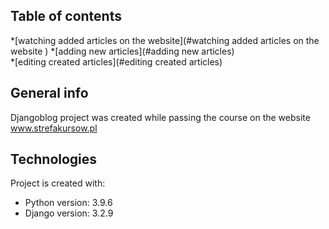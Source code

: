 ## Table of contents

*[watching added articles on the website](#watching added articles on the website ) 
*[adding new articles](#adding new articles)  
*[editing created articles](#editing created articles)

## General info
Djangoblog project was created while passing the course on the website www.strefakursow.pl

## Technologies
Project is created with:
* Python version: 3.9.6
* Django version: 3.2.9

